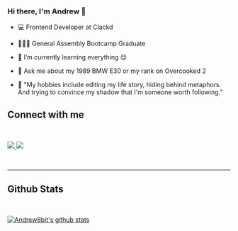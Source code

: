 ### Hi there, I'm Andrew 👋


- 💻 Frontend Developer at Clackd
- 👨🏽‍🎓 General Assembly Bootcamp Graduate
- 🌱 I’m currently learning everything 😊
- 💬 Ask me about my 1989 BMW E30 or my rank on Overcooked 2

- 🧐 "My hobbies include editing my life story, hiding behind metaphors. And trying to convince my shadow that I'm someone worth following." 


## Connect with me
<br>

<a href="https://www.linkedin.com/in/andrewbith/"><img src="https://img.shields.io/badge/LinkedIn-0077B5?style=for-the-badge&logo=linkedin&logoColor=white"/> </a>
<a href="mailto:andrewbith@gmail.com"><img src="https://img.shields.io/badge/Gmail-D14836?style=for-the-badge&logo=gmail&logoColor=white"/></a>
                                                                                                                                         
<br>    
                                                                                                                                         
-----
                                                                                                                                         
## Github Stats

<br>

[![Andrew8bit's github stats](https://github-readme-stats.vercel.app/api?username=andrew8bit&show_icons=true&theme=dark)](https://github.com/andrew8bit/github-readme-stats)

<br>

